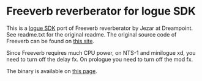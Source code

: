 # Freeverb reverberator for logue SDK
This is a [logue SDK](https://korginc.github.io/logue-sdk/) port of Freeverb reverberator by Jezar at Dreampoint. See readme.txt for the original readme. The original source code of Freeverb can be found on [this site](http://freeverb3vst.osdn.jp/freeverbsource.zip).

Since Freeverb requires much CPU power, on NTS-1 and minilogue xd, you need to turn off the delay fx. On prologue you need to turn off the mod fx.

The binary is available on [this page](https://github.com/boochow/freeverb-logue/releases).